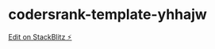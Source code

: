 # codersrank-template-yhhajw

[Edit on StackBlitz ⚡️](https://stackblitz.com/edit/codersrank-template-yhhajw)